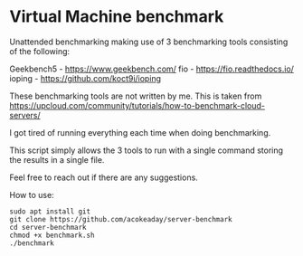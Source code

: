# Virtual Machine benchmark


Unattended benchmarking making use of 3 benchmarking tools consisting of the following: 

Geekbench5 - https://www.geekbench.com/
fio - https://fio.readthedocs.io/
ioping - https://github.com/koct9i/ioping

These benchmarking tools are not written by me. This is taken from https://upcloud.com/community/tutorials/how-to-benchmark-cloud-servers/

I got tired of running everything each time when doing benchmarking.

This script simply allows the 3 tools to run with a single command storing the results in a single file. 

Feel free to reach out if there are any suggestions.

How to use:

	sudo apt install git
	git clone https://github.com/acokeaday/server-benchmark
	cd server-benchmark
	chmod +x benchmark.sh
	./benchmark